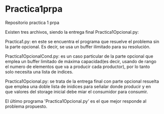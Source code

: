 # Practica1prpa
Repositorio practica 1 prpa

Existen tres archivos, siendo la entrega final Practica1Opcional.py:

Practica1.py: en este se encuentra el programa que resuelve el problema sin la parte opcional. Es decir, se usa un buffer ilimitado para su resolución.

Practica1OpcionalCond.py: es un caso particular de la parte opcional que emplea un buffer limitado de máxima capacidad(es decir, usando de rango el
                          numero de elementos que va a producir cada productor), por lo tanto solo necesita una lista de indices.
                          
Practica1Opcional.py: se trata de la entrega final con parte opcional resuelta que emplea una doble lista de inidices para señalar donde producir y en 
                      que valores del storage inicial debe miar el consumidor para consumir. 
                      
El último programa 'Practica1Opcional.py' es el que mejor responde al problema propuesto.
